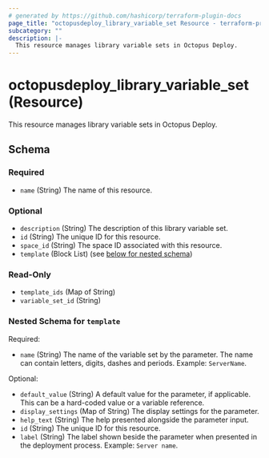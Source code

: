 ```yaml
---
# generated by https://github.com/hashicorp/terraform-plugin-docs
page_title: "octopusdeploy_library_variable_set Resource - terraform-provider-octopusdeploy"
subcategory: ""
description: |-
  This resource manages library variable sets in Octopus Deploy.
---
```


# octopusdeploy_library_variable_set (Resource)

This resource manages library variable sets in Octopus Deploy.



<!-- schema generated by tfplugindocs -->
## Schema

### Required

- `name` (String) The name of this resource.

### Optional

- `description` (String) The description of this library variable set.
- `id` (String) The unique ID for this resource.
- `space_id` (String) The space ID associated with this resource.
- `template` (Block List) (see [below for nested schema](#nestedblock--template))

### Read-Only

- `template_ids` (Map of String)
- `variable_set_id` (String)

<a id="nestedblock--template"></a>
### Nested Schema for `template`

Required:

- `name` (String) The name of the variable set by the parameter. The name can contain letters, digits, dashes and periods. Example: `ServerName`.

Optional:

- `default_value` (String) A default value for the parameter, if applicable. This can be a hard-coded value or a variable reference.
- `display_settings` (Map of String) The display settings for the parameter.
- `help_text` (String) The help presented alongside the parameter input.
- `id` (String) The unique ID for this resource.
- `label` (String) The label shown beside the parameter when presented in the deployment process. Example: `Server name`.


